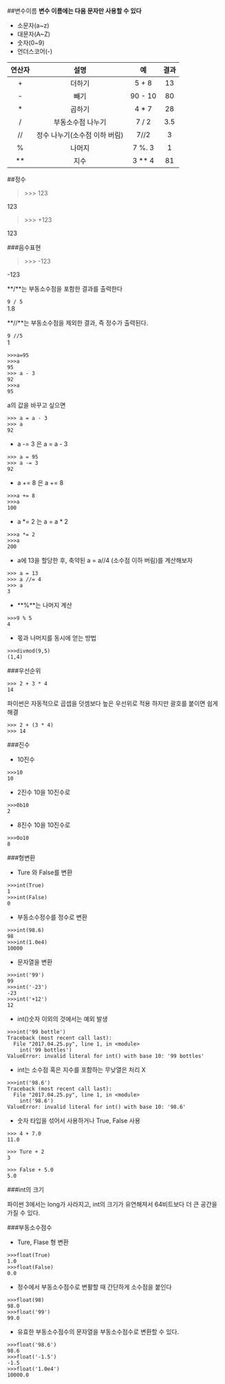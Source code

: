 ##변수이름
**변수 이름에는 다음 문자만 사용할 수 있다**

* 소문자(a~z)
* 대문자(A~Z)
* 숫자(0~9)
* 언더스코어(-)

|연산자 | 설명 | 예| 결과|
|:---:|:---:|:--:|:--:|
|+|더하기|5 + 8| 13|
|-|빼기|90 - 10| 80|
|\*|곱하기|4 * 7| 28|
|/|부동소수점 나누기|7 / 2|3.5|
|//|정수 나누기(소수점 이하 버림)|7//2|3|
|%|나머지|7 %. 3|1|
|\**|지수|3 ** 4| 81|


##정수

>\>>> 123

123

>\>>> +123

123

###음수표현
>\>>> -123

-123

**/**는 부동소수점을 포함한 결과를 출력한다

`9 / 5`         
1.8

**//**는 부동소수점을 제외한 결과, 즉 정수가 출력된다.

`9 //5`        
1

```
>>>a=95      
>>>a
95
>>> a - 3
92
>>>a
95
```

a의 값을 바꾸고 싶으면

```
>>> a = a - 3
>>> a
92
```

* a -= 3 은 a = a - 3

```
>>> a = 95
>>> a -= 3
92
```

* a += 8 은 a += 8 

```
>>>a += 8
>>>a
100
```

* a *= 2 는 a = a * 2

```
>>>a *= 2
>>>a
200
```

* a에 13을 할당한 후, 축약된 a = a//4 (소수점 이하 버림)를 계산해보자

```
>>> a = 13
>>> a //= 4
>>> a
3
```

* **%**는 나머지 계산

```
>>>9 % 5
4
```

* 몫과 나머지를 동시에 얻는 방법

```
>>>divmod(9,5)
(1,4)
```

###우선순위

```
>>> 2 + 3 * 4
14
```
파이썬은 자동적으로 곱셉을 덧셈보다 높은 우선위로 적용 하지만 괄호를 붙이면 쉽게 해결

```
>>> 2 + (3 * 4)
>>> 14
```

###진수

* 10진수

```
>>>10
10
```

* 2진수 10을 10진수로

```
>>>0b10
2
```

* 8진수 10을 10진수로

```
>>>0o10
8
```

###형변환

* Ture 와 False를 변환

```
>>>int(True)
1
>>>int(False)
0
```

* 부동소수정수를 정수로 변환

```
>>>int(98.6)
98
>>>int(1.0e4)
10000
```

* 문자열을 변환

```
>>>int('99')
99
>>>int('-23')
-23
>>>int('+12')
12
```

* int()숫자 이외의 것에서는 예외 발생

```
>>>int('99 bottle')
Traceback (most recent call last):
  File "2017.04.25.py", line 1, in <module>
    int('99 bottles')
ValueError: invalid literal for int() with base 10: '99 bottles'
```

* int는 소수점 혹은 지수를 포함하는 무낮열은 처리 X

```
>>>int('98.6')
Traceback (most recent call last):
  File "2017.04.25.py", line 1, in <module>
    int('98.6')
ValueError: invalid literal for int() with base 10: '98.6'

```

* 숫자 타입을 섞어서 사용하거나 True, False 사용

```
>>> 4 + 7.0
11.0

>>> Ture + 2
3

>>> False + 5.0
5.0
```

###int의 크기

파이썬 3에서는 long가 사라지고, int의 크기가 유연해져서 64비트보다 더 큰 공간을 가질 수 있다.

###부동소수점수

* Ture, Flase 형 변환

```
>>>float(True)
1.0
>>>float(False)
0.0
```

* 정수에서 부동소수점수로 변활할 때 간단하게 소수점을 붙인다 

```
>>>float(98)
98.0
>>>float('99')
99.0
```

* 유효한 부동소수점수의 문자열을 부동소수점수로 변환할 수 있다.

```
>>>float('98.6')
98.6
>>>float('-1.5')
-1.5
>>>float('1.0e4')
10000.0
```